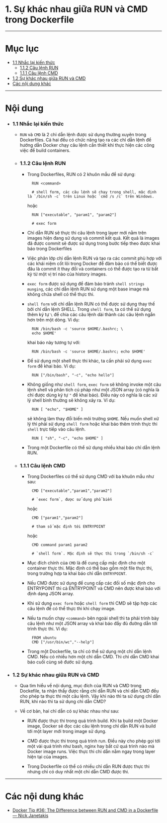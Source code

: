 # 1. Sự khác nhau giữa RUN và CMD trong Dockerfile

____

# Mục lục


- [1.1 Nhắc lại kiến thức](#review)
    - [1.1.2 Câu lệnh RUN](#cmd-run)
    - [1.1.1 Câu lệnh CMD](#cmd-cmd)
- [1.2 Sự khác nhau giữa RUN và CMD](#main-content)
- [Các nội dung khác](#content-others)

____

# <a name="content">Nội dung</a>

- ### <a name="review">1.1 Nhắc lại kiến thức</a>

    - `RUN` và `CMD` là 2 chỉ dẫn lệnh được sử dụng thường xuyên trong Dockerfiles. Cả hai đều có chức năng tạo ra các chỉ dẫn lệnh để hướng dẫn Docker chạy câu lệnh cần thiết khi thực hiện các công việc để build containers.

    - ### <a name="cmd-run">1.1.2 Câu lệnh RUN</a>

        - Trong Dockerfiles, RUN có 2 khuôn mẫu để sử dụng:

                RUN <command>

                # shell form, các câu lệnh sẽ chạy trong shell, mặc định là `/bin/sh -c` trên Linux hoặc `cmd /s /c` trên Windows.

            hoặc

                RUN ["executable", "param1", "param2"]

                # exec form

        - Chỉ dẫn RUN sẽ thực thi câu lệnh trong layer mới nằm trên images hiện đang sử dụng và commit kết quả. Kết quả là images đã được commit sẽ được sử dụng trong bước tiếp theo được khai báo trong Dockerfiles

        - Việc phân lớp chỉ dẫn lệnh RUN và tạo ra các commit phù hợp với các khái niệm cốt lõi trong Docker để đảm bảo có thể biết được đâu là commit ít thay đổi và containers có thể được tạo ra từ bất kỳ từ một vị trí nào của history images.

        - `exec form` được sử dụng để đảm báo tránh `shell strings munging`, các chỉ dẫn lệnh RUN sử dụng một base image mà không chứa shell có thể thực thi.

        - `shell form` với chỉ dẫn lệnh RUN có thể được sử dụng thay thế bởi chỉ dẫn lệnh SHELL. Trong `shell form`, ta có thể sử dụng thêm ký tự ` \ ` để chia các câu lệnh dài thành các câu lệnh ngắn hơn trên một dòng. Ví dụ:

                RUN /bin/bash -c 'source $HOME/.bashrc; \
                echo $HOME'

            khai báo này tương tự với:

                RUN /bin/bash -c 'source $HOME/.bashrc; echo $HOME'

        - Để sử dụng một shell thực thi khác, ta cần phải sử dụng `exec form` để khai báo. Ví dụ:

                RUN ["/bin/bash", "-c", "echo hello"]

        - Không giống như `shell form`, `exec form` sẽ không invoke một câu lệnh shell và phân tích cú pháp như một JSON array (có nghĩa là chỉ được dùng ký tự ` " ` để khai báo). Điều này có nghĩa là các xử lý shell bình thường sẽ không xảy ra. Ví dụ:

                RUN [ "echo", "$HOME" ]

            sẽ không làm thay đổi biến môi trường `$HOME`. Nếu muốn shell xử lý thì phải sử dụng `shell form` hoặc khai báo thêm trình thực thi `shell` trực tiếp vào câu lệnh.

                RUN [ "sh", "-c", "echo $HOME" ]

        - Trong một Dockerfile có thể sử dụng nhiều khai báo chỉ dẫn lệnh RUN.

    - ### <a name="cmd-cmd">1.1.1 Câu lệnh CMD</a>

        - Trong Dockerfiles có thể sử dụng CMD với ba khuôn mẫu như sau:

                CMD ["executable","param1","param2"]

                # `exec form`, được sử dụng phổ biến

            hoặc

                CMD ["param1","param2"]

                # tham số mặc định tới ENTRYPOINT

            hoặc

                CMD command param1 param2

                # `shell form`. Mặc định sẽ thực thi trong `/bin/sh -c`

        - Mục đích chính của `CMD` là để cung cấp mặc định cho một container thực thi. Mặc định có thể bao gồm một file thực thi, trong trường hợp ta khai báo chỉ dẫn `ENTRYPOINT`.

        - Nếu CMD được sử dụng để cung cấp các đối số mặc định cho ENTRYPOINT thì cả ENTRYPOINT và CMD nên được khai báo với định dạng JSON array.

        - Khi sử dụng `exec form` hoặc `shell form` thì CMD sẽ tập hợp các câu lệnh để có thể thực thi khi chạy image.

        - Nếu ta muốn chạy `<command>` bên ngoài shell thì ta phải trình bày câu lệnh như một JSON array và khai báo đầy đủ đường dẫn tới trình thực thi. Ví dụ:

                FROM ubuntu
                CMD ["/usr/bin/wc","--help"]

        - Trong một Dockerfile, ta chỉ có thể sử dụng một chỉ dẫn lệnh CMD. Nếu có nhiều hơn một chỉ dẫn CMD. Thì chỉ dẫn CMD khai báo cuối cùng sẽ đước sử dụng.

- ### <a name="main-content">1.2 Sự khác nhau giữa RUN và CMD</a>

    - Qua tìm hiểu về nội dung, mục đích của RUN và CMD trong Dockefile, ta nhận thấy được rằng chỉ dẫn RUN và chỉ dẫn CMD đều cho phép ta thực thi một câu lệnh. Vậy khi nào thì ta sử dụng chỉ dẫn RUN, khi nào thì ta sử dụng chỉ dẫn CMD?

    - Về cơ bản, hai chỉ dẫn có sự khác nhau như sau:

        + RUN được thực thi trong quá trình build. Khi ta build một Docker image, Docker sẽ đọc các câu lệnh trong chỉ dẫn RUN và build tới một layer mới trong image sử dụng.

        + CMD được thực thi trong quá trình run. Điều này cho phép gọi tới một vài quá trình như bash, nginx hay bất cứ quá trình nào mà Docker image runs. Việc thực thi chỉ dẫn nằm ngay trong layer hiện tại của images.

        + Trong Dockerfile có thể có nhiều chỉ dẫn RUN được thực thi nhưng chỉ có duy nhất một chỉ dẫn CMD được thi.

____

# <a name="content-others">Các nội dung khác</a>

- [Docker Tip #36: The Difference between RUN and CMD in a Dockerfile — Nick Janetakis](https://nickjanetakis.com/blog/docker-tip-36-the-difference-between-run-and-cmd-in-a-dockerfile)